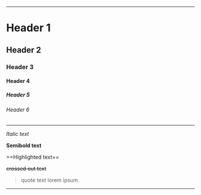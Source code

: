 ***
# Header 1
## Header 2
### Header 3
#### Header 4
##### Header 5
###### Header 6
***

*Italic text*

**Semibold text**

==Highlighted text==

~~crossed out text~~ 

> quote text lorem ipsum.

***

